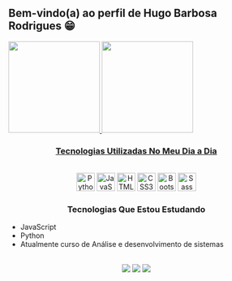 ## Bem-vindo(a) ao perfil de Hugo Barbosa Rodrigues  😁
 <div>
 <div>
   <a href="https://github.com/hugobr72">
   <img height="180em" src="https://github-readme-stats.vercel.app/api?username=hugobr72&show_icons=true&theme=radical&include_all_commits=true&count_private=true"/>
   <img height="180em" src="https://github-readme-stats.vercel.app/api/top-langs/?username=hugobr72&layout=compact&langs_count=6&theme=radical"/>
</div>
 <h3 align="center">Tecnologias Utilizadas No Meu Dia a Dia</h3>
  <div align="center" valign="top">
<div style="display: inline_block"><br>
  <a href="https://www.python.org/" target="_blank" rel="noreferrer"><img src="https://raw.githubusercontent.com/danielcranney/readme-generator/main/public/icons/skills/python-colored.svg" width="36" height="36" alt="Python" /></a>
  <a href="https://developer.mozilla.org/en-US/docs/Web/JavaScript" target="_blank" rel="noreferrer"><img src="https://raw.githubusercontent.com/danielcranney/readme-generator/main/public/icons/skills/javascript-colored.svg" width="36" height="36" alt="JavaScript" /></a>
  <a href="https://developer.mozilla.org/en-US/docs/Glossary/HTML5" target="_blank" rel="noreferrer"><img src="https://raw.githubusercontent.com/danielcranney/readme-generator/main/public/icons/skills/html5-colored.svg" width="36" height="36" alt="HTML5" /></a>
  <a href="https://www.w3.org/TR/CSS/#css" target="_blank" rel="noreferrer"><img src="https://raw.githubusercontent.com/danielcranney/readme-generator/main/public/icons/skills/css3-colored.svg" width="36" height="36" alt="CSS3" /></a>
  <a href="https://getbootstrap.com/" target="_blank" rel="noreferrer"><img src="https://raw.githubusercontent.com/danielcranney/readme-generator/main/public/icons/skills/bootstrap-colored.svg" width="36" height="36" alt="Bootstrap" /></a>
   <a href="https://sass-lang.com/" target="_blank" rel="noreferrer"><img src="https://sass-lang.com/assets/img/logos/logo-b6e1ef6e.svg" width="36" height="36" alt="Sass" /></a>
</div>
</div>
 </div>
 <div>
 <h3 align="center"> Tecnologias Que Estou Estudando</h3>
  <ul>
  <li>JavaScript</li>
  <li>Python</li>
  <li>Atualmente curso de Análise e desenvolvimento de sistemas</li>
  </ul>
 </div> 
 
 <br>
 <div align="center">
<div> 
  <a href="https://instagram.com/hugobrod_" target="_blank"><img src="https://img.shields.io/badge/-Instagram-%23E4405F?style=for-the-badge&logo=instagram&logoColor=white" target="_blank"></a>
  <a href = "mailto:hugobrod72@gmail.com"><img src="https://img.shields.io/badge/-Gmail-%23333?style=for-the-badge&logo=gmail&logoColor=white" target="_blank"></a>
  <a href="https://www.linkedin.com/in/hugo-barbosa-rodrigues-090797243/" target="_blank"><img src="https://img.shields.io/badge/-LinkedIn-%230077B5?style=for-the-badge&logo=linkedin&logoColor=white" target="_blank"></a> 
 </div>
  </div>
 

